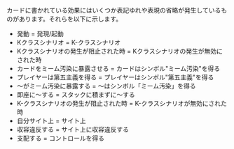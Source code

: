 カードに書かれている効果にはいくつか表記ゆれや表現の省略が発生しているものがあります。それらを以下に示します。
* 発動 = 発現/起動
* Kクラスシナリオ = K-クラスシナリオ
* Kクラスシナリオの発生が阻止された時 = Kクラスシナリオの発生が無効にされた時
* カードをミーム汚染に暴露させる = カードはシンボル"ミーム汚染"を得る
* プレイヤーは第五主義を得る = プレイヤーはシンボル"第五主義"を得る
* ～がミーム汚染に暴露する = ～はシンボル「ミーム汚染」を得る
* 即座に～する = スタックに積まずに～する
* K-クラスシナリオの発生が阻止された時 = K-クラスシナリオが無効にされた時
* 自分サイト上 = サイト上
* 収容違反する = サイト上に収容違反する
* 支配する = コントロールを得る 
